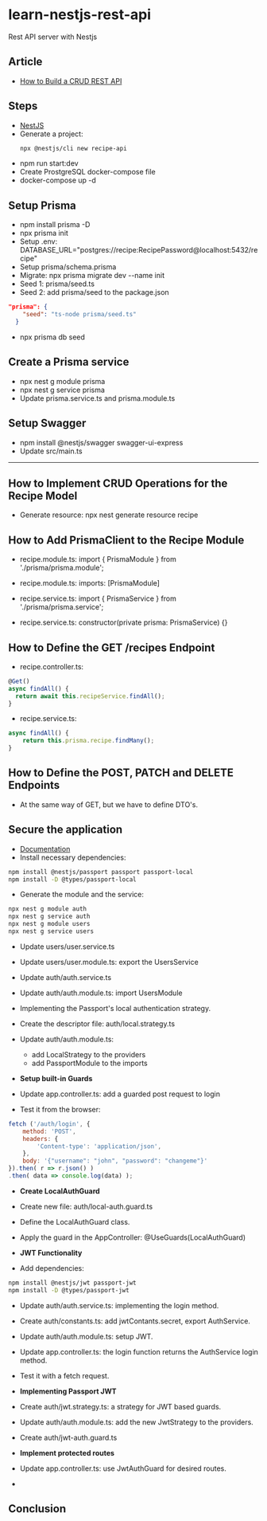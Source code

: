 # learn-nestjs-rest-api

Rest API server with Nestjs

## Article

- [How to Build a CRUD REST API](https://www.freecodecamp.org/news/build-a-crud-rest-api-with-nestjs-docker-swagger-prisma/)

## Steps

- [NestJS](https://docs.nestjs.com/)
- Generate a project:
  ```bash
  npx @nestjs/cli new recipe-api
  ```
- npm run start:dev
- Create ProstgreSQL docker-compose file
- docker-compose up -d

## Setup Prisma

- npm install prisma -D
- npx prisma init
- Setup .env: DATABASE_URL="postgres://recipe:RecipePassword@localhost:5432/recipe"
- Setup prisma/schema.prisma
- Migrate: npx prisma migrate dev --name init
- Seed 1: prisma/seed.ts
- Seed 2: add prisma/seed to the package.json

```json
"prisma": {
    "seed": "ts-node prisma/seed.ts"
  }
```
- npx prisma db seed

## Create a Prisma service
- npx nest g module prisma
- npx nest g service prisma
- Update prisma.service.ts and prisma.module.ts

## Setup Swagger
- npm install @nestjs/swagger swagger-ui-express
- Update src/main.ts

------------------------------
## How to Implement CRUD Operations for the Recipe Model
- Generate resource: npx nest generate resource recipe

## How to Add PrismaClient to the Recipe Module
- recipe.module.ts: import { PrismaModule } from './prisma/prisma.module';
- recipe.module.ts: imports: [PrismaModule]

- recipe.service.ts: import { PrismaService } from './prisma/prisma.service';
- recipe.service.ts: constructor(private prisma: PrismaService) {}

## How to Define the GET /recipes Endpoint
- recipe.controller.ts: 
```typescript
@Get()
async findAll() {
  return await this.recipeService.findAll();
}
```

- recipe.service.ts: 
```typescript
async findAll() {
    return this.prisma.recipe.findMany();
}
```

## How to Define the POST, PATCH and DELETE Endpoints
- At the same way of GET, but we have to define DTO's.

## Secure the application
- [Documentation](https://docs.nestjs.com/recipes/passport)
- Install necessary dependencies:
```bash
npm install @nestjs/passport passport passport-local
npm install -D @types/passport-local
```

- Generate the module and the service:
```bash
npx nest g module auth
npx nest g service auth
npx nest g module users
npx nest g service users
```

- Update users/user.service.ts
- Update users/user.module.ts: export the UsersService

- Update auth/auth.service.ts
- Update auth/auth.module.ts: import UsersModule

- Implementing the Passport's local authentication strategy.
- Create the descriptor file: auth/local.strategy.ts
- Update auth/auth.module.ts: 
  - add LocalStrategy to the providers
  - add PassportModule to the imports

- __Setup built-in Guards__
- Update app.controller.ts: add a guarded post request to login
- Test it from the browser:
```javascript
fetch ('/auth/login', {
    method: 'POST',
    headers: {
        'Content-type': 'application/json',
    },
    body: '{"username": "john", "password": "changeme"}'
}).then( r => r.json() )
.then( data => console.log(data) );
```

- __Create LocalAuthGuard__
- Create new file: auth/local-auth.guard.ts
- Define the LocalAuthGuard class.
- Apply the guard in the AppController: @UseGuards(LocalAuthGuard)

- __JWT Functionality__
- Add dependencies:
```bash
npm install @nestjs/jwt passport-jwt
npm install -D @types/passport-jwt
```
- Update auth/auth.service.ts: implementing the login method.
- Create auth/constants.ts: add jwtContants.secret, export AuthService.
- Update auth/auth.module.ts: setup JWT.
- Update app.controller.ts: the login function returns the AuthService login method.
- Test it with a fetch request.

- __Implementing Passport JWT__
- Create auth/jwt.strategy.ts: a strategy for JWT based guards.
- Update auth/auth.module.ts: add the new JwtStrategy to the providers.
- Create auth/jwt-auth.guard.ts

- __Implement protected routes__
- Update app.controller.ts: use JwtAuthGuard for desired routes.
- 
## Conclusion
